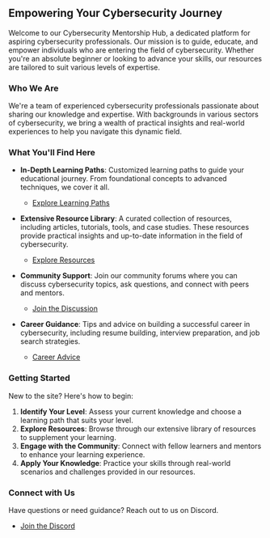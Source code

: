 
## Empowering Your Cybersecurity Journey

Welcome to our Cybersecurity Mentorship Hub, a dedicated platform for aspiring cybersecurity professionals. Our mission is to guide, educate, and empower individuals who are entering the field of cybersecurity. Whether you're an absolute beginner or looking to advance your skills, our resources are tailored to suit various levels of expertise.

### Who We Are

We're a team of experienced cybersecurity professionals passionate about sharing our knowledge and expertise. With backgrounds in various sectors of cybersecurity, we bring a wealth of practical insights and real-world experiences to help you navigate this dynamic field.

### What You'll Find Here

- **In-Depth Learning Paths**: Customized learning paths to guide your educational journey. From foundational concepts to advanced techniques, we cover it all.
  - [Explore Learning Paths](/learning-paths.md)

- **Extensive Resource Library**: A curated collection of resources, including articles, tutorials, tools, and case studies. These resources provide practical insights and up-to-date information in the field of cybersecurity.
  - [Explore Resources](/resources.md)

- **Community Support**: Join our community forums where you can discuss cybersecurity topics, ask questions, and connect with peers and mentors.
  - [Join the Discussion](/community.md)

- **Career Guidance**: Tips and advice on building a successful career in cybersecurity, including resume building, interview preparation, and job search strategies.
  - [Career Advice](/career-advice.md)

### Getting Started

New to the site? Here's how to begin:

1. **Identify Your Level**: Assess your current knowledge and choose a learning path that suits your level.
2. **Explore Resources**: Browse through our extensive library of resources to supplement your learning.
3. **Engage with the Community**: Connect with fellow learners and mentors to enhance your learning experience.
4. **Apply Your Knowledge**: Practice your skills through real-world scenarios and challenges provided in our resources.

### Connect with Us

Have questions or need guidance? Reach out to us on Discord.

- [Join the Discord](https://discord.gg/e8DVGwACn8)